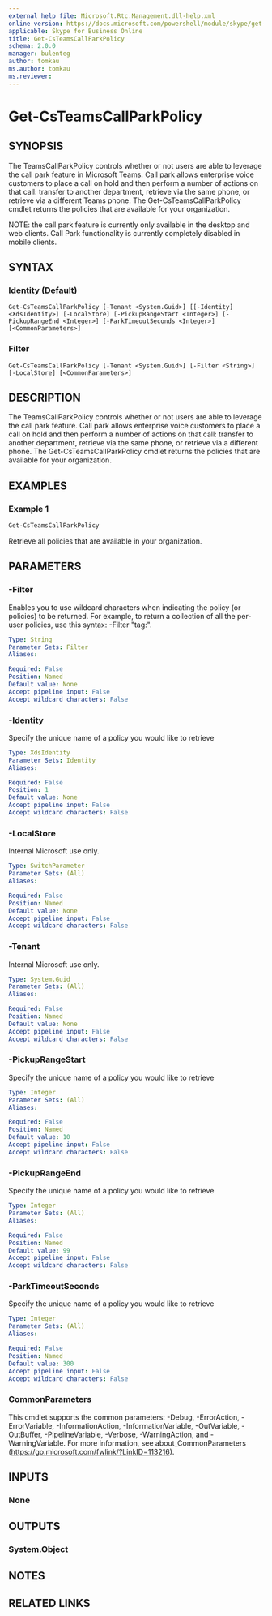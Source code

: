 ```yaml
---
external help file: Microsoft.Rtc.Management.dll-help.xml
online version: https://docs.microsoft.com/powershell/module/skype/get-csteamscallparkpolicy
applicable: Skype for Business Online
title: Get-CsTeamsCallParkPolicy
schema: 2.0.0
manager: bulenteg
author: tomkau
ms.author: tomkau
ms.reviewer:
---
```


# Get-CsTeamsCallParkPolicy

## SYNOPSIS

The TeamsCallParkPolicy controls whether or not users are able to leverage the call park feature in Microsoft Teams.  Call park allows enterprise voice customers to place a call on hold and then perform a number of actions on that call: transfer to another department, retrieve via the same phone, or retrieve via a different Teams phone.  The Get-CsTeamsCallParkPolicy cmdlet returns the policies that are available for your organization.

NOTE: the call park feature is currently only available in the desktop and web clients.  Call Park functionality is currently completely disabled in mobile clients.

## SYNTAX

### Identity (Default)
```
Get-CsTeamsCallParkPolicy [-Tenant <System.Guid>] [[-Identity] <XdsIdentity>] [-LocalStore] [-PickupRangeStart <Integer>] [-PickupRangeEnd <Integer>] [-ParkTimeoutSeconds <Integer>] [<CommonParameters>]
```

### Filter
```
Get-CsTeamsCallParkPolicy [-Tenant <System.Guid>] [-Filter <String>] [-LocalStore] [<CommonParameters>]
```

## DESCRIPTION
The TeamsCallParkPolicy controls whether or not users are able to leverage the call park feature.  Call park allows enterprise voice customers to place a call on hold and then perform a number of actions on that call: transfer to another department, retrieve via the same phone, or retrieve via a different phone.  The Get-CsTeamsCallParkPolicy cmdlet returns the policies that are available for your organization.

## EXAMPLES

### Example 1
```powershell
Get-CsTeamsCallParkPolicy
```

Retrieve all policies that are available in your organization.

## PARAMETERS

### -Filter
Enables you to use wildcard characters when indicating the policy (or policies) to be returned. For example, to return a collection of all the per-user policies, use this syntax: -Filter "tag:".

```yaml
Type: String
Parameter Sets: Filter
Aliases:

Required: False
Position: Named
Default value: None
Accept pipeline input: False
Accept wildcard characters: False
```

### -Identity
Specify the unique name of a policy you would like to retrieve

```yaml
Type: XdsIdentity
Parameter Sets: Identity
Aliases:

Required: False
Position: 1
Default value: None
Accept pipeline input: False
Accept wildcard characters: False
```

### -LocalStore
Internal Microsoft use only.

```yaml
Type: SwitchParameter
Parameter Sets: (All)
Aliases:

Required: False
Position: Named
Default value: None
Accept pipeline input: False
Accept wildcard characters: False
```

### -Tenant
Internal Microsoft use only.

```yaml
Type: System.Guid
Parameter Sets: (All)
Aliases:

Required: False
Position: Named
Default value: None
Accept pipeline input: False
Accept wildcard characters: False
```

### -PickupRangeStart
Specify the unique name of a policy you would like to retrieve

```yaml
Type: Integer
Parameter Sets: (All)
Aliases:

Required: False
Position: Named
Default value: 10
Accept pipeline input: False
Accept wildcard characters: False
```

### -PickupRangeEnd
Specify the unique name of a policy you would like to retrieve

```yaml
Type: Integer
Parameter Sets: (All)
Aliases:

Required: False
Position: Named
Default value: 99
Accept pipeline input: False
Accept wildcard characters: False
```

### -ParkTimeoutSeconds
Specify the unique name of a policy you would like to retrieve

```yaml
Type: Integer
Parameter Sets: (All)
Aliases:

Required: False
Position: Named
Default value: 300
Accept pipeline input: False
Accept wildcard characters: False
```

### CommonParameters
This cmdlet supports the common parameters: -Debug, -ErrorAction, -ErrorVariable, -InformationAction, -InformationVariable, -OutVariable, -OutBuffer, -PipelineVariable, -Verbose, -WarningAction, and -WarningVariable.
For more information, see about_CommonParameters (https://go.microsoft.com/fwlink/?LinkID=113216).

## INPUTS

### None


## OUTPUTS

### System.Object

## NOTES

## RELATED LINKS
